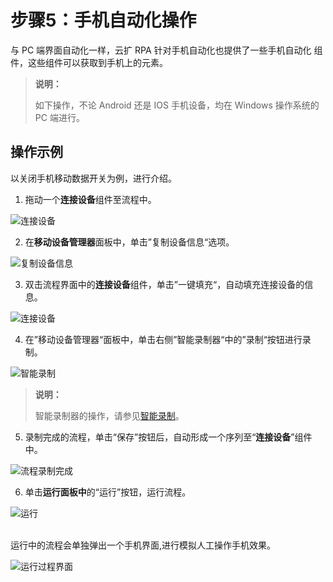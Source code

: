 # 步骤5：手机自动化操作

与 PC 端界面自动化一样，云扩 RPA 针对手机自动化也提供了一些手机自动化 组件，这些组件可以获取到手机上的元素。
>**说明：**
>
>如下操作，不论 Android 还是 IOS 手机设备，均在 Windows 操作系统的 PC 端进行。

## 操作示例

以关闭手机移动数据开关为例，进行介绍。

1. 拖动一个**连接设备**组件至流程中。

![连接设备](https://docimages.blob.core.chinacloudapi.cn/images/Studio/connectdevices20201104.png)

2. 在**移动设备管理器**面板中，单击”复制设备信息“选项。

![复制设备信息](https://docimages.blob.core.chinacloudapi.cn/images/Studio/copydevices20201104.png)

3. 双击流程界面中的**连接设备**组件，单击”一键填充“，自动填充连接设备的信息。

![连接设备](https://docimages.blob.core.chinacloudapi.cn/images/Studio/connectdevicesfullin20201104.png)

4. 在”移动设备管理器“面板中，单击右侧”智能录制器“中的”录制“按钮进行录制。

![智能录制](https://docimages.blob.core.chinacloudapi.cn/images/Studio/recoder20201104.png)

> **说明：**
>
> 智能录制器的操作，请参见[智能录制](Studio/process/../../../Recording/Recording.md)。

5. 录制完成的流程，单击“保存”按钮后，自动形成一个序列至“**连接设备**”组件中。

![流程录制完成](https://docimages.blob.core.chinacloudapi.cn/images/Studio/flowdone20201104.png)

6. 单击**运行面板中**的“运行”按钮，运行流程。

![运行](https://docimages.blob.core.chinacloudapi.cn/images/Studio/run20201104.png)

 <br>运行中的流程会单独弹出一个手机界面,进行模拟人工操作手机效果。

![运行过程界面](https://docimages.blob.core.chinacloudapi.cn/images/Studio/runprocessUI20201104.png)